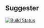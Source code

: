 ## Suggester
[![Build Status](https://travis-ci.org/m7v/suggester.svg?branch=master)](https://travis-ci.org/m7v/suggester)
